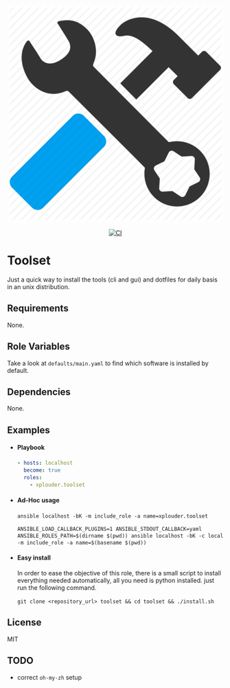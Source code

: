 <p align="center">
  <img src=".github/logo.png">
</p>

<p align="center">
  <a href="https://github.com/Xplouder/Toolset/actions"><img alt="CI" src="https://github.com/Xplouder/Toolset/workflows/CI/badge.svg"></a>
</p>

Toolset
=========

Just a quick way to install the tools (cli and gui) and dotfiles for daily basis in an unix distribution.

Requirements
------------

None.

Role Variables
--------------

Take a look at `defaults/main.yaml` to find which software is installed by default.

Dependencies
------------

None.

Examples
----------------

- #### Playbook

    ```yaml
    - hosts: localhost
      become: true
      roles:
        - xplouder.toolset
    ```

- #### Ad-Hoc usage

  `ansible localhost -bK -m include_role -a name=xplouder.toolset`

  ```
  ANSIBLE_LOAD_CALLBACK_PLUGINS=1 ANSIBLE_STDOUT_CALLBACK=yaml ANSIBLE_ROLES_PATH=$(dirname $(pwd)) ansible localhost -bK -c local -m include_role -a name=$(basename $(pwd))
  ```

- #### Easy install

  In order to ease the objective of this role, there is a small script to install everything needed automatically, all
  you need is python installed. just run the following command.

  `git clone <repository_url> toolset && cd toolset && ./install.sh`

License
-------

MIT

TODO
-------

- correct `oh-my-zh` setup
